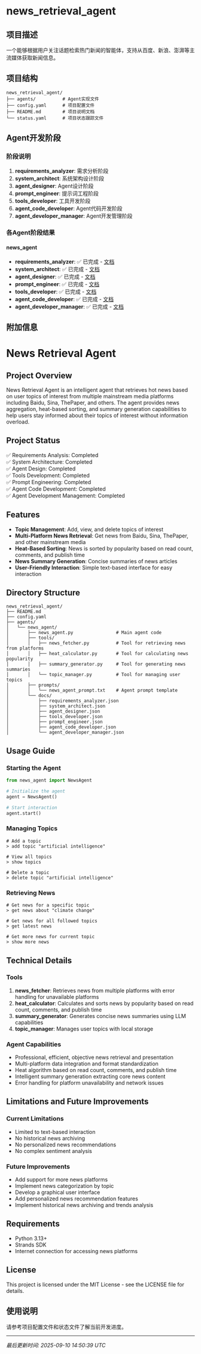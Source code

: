 # news_retrieval_agent

## 项目描述
一个能够根据用户关注话题检索热门新闻的智能体，支持从百度、新浪、澎湃等主流媒体获取新闻信息。

## 项目结构
```
news_retrieval_agent/
├── agents/          # Agent实现文件
├── config.yaml      # 项目配置文件
├── README.md        # 项目说明文档
└── status.yaml      # 项目状态跟踪文件
```

## Agent开发阶段

### 阶段说明
1. **requirements_analyzer**: 需求分析阶段
2. **system_architect**: 系统架构设计阶段
3. **agent_designer**: Agent设计阶段
4. **prompt_engineer**: 提示词工程阶段
5. **tools_developer**: 工具开发阶段
6. **agent_code_developer**: Agent代码开发阶段
7. **agent_developer_manager**: Agent开发管理阶段

### 各Agent阶段结果

#### news_agent
- **requirements_analyzer**: ✅ 已完成 - [文档](projects/news_retrieval_agent/agents/news_agent/requirements_analyzer.json)
- **system_architect**: ✅ 已完成 - [文档](projects/news_retrieval_agent/agents/news_agent/system_architect.json)
- **agent_designer**: ✅ 已完成 - [文档](projects/news_retrieval_agent/agents/news_agent/agent_designer.json)
- **prompt_engineer**: ✅ 已完成 - [文档](projects/news_retrieval_agent/agents/news_agent/prompt_engineer.json)
- **tools_developer**: ✅ 已完成 - [文档](projects/news_retrieval_agent/agents/news_agent/tools_developer.json)
- **agent_code_developer**: ✅ 已完成 - [文档](projects/news_retrieval_agent/agents/news_agent/agent_code_developer.json)
- **agent_developer_manager**: ✅ 已完成 - [文档](projects/news_retrieval_agent/agents/news_agent/agent_developer_manager.json)

## 附加信息
# News Retrieval Agent

## Project Overview
News Retrieval Agent is an intelligent agent that retrieves hot news based on user topics of interest from multiple mainstream media platforms including Baidu, Sina, ThePaper, and others. The agent provides news aggregation, heat-based sorting, and summary generation capabilities to help users stay informed about their topics of interest without information overload.

## Project Status
✅ Requirements Analysis: Completed  
✅ System Architecture: Completed  
✅ Agent Design: Completed  
✅ Tools Development: Completed  
✅ Prompt Engineering: Completed  
✅ Agent Code Development: Completed  
✅ Agent Development Management: Completed  

## Features
- **Topic Management**: Add, view, and delete topics of interest
- **Multi-Platform News Retrieval**: Get news from Baidu, Sina, ThePaper, and other mainstream media
- **Heat-Based Sorting**: News is sorted by popularity based on read count, comments, and publish time
- **News Summary Generation**: Concise summaries of news articles
- **User-Friendly Interaction**: Simple text-based interface for easy interaction

## Directory Structure
```
news_retrieval_agent/
├── README.md
├── config.yaml
├── agents/
│   └── news_agent/
│       ├── news_agent.py                # Main agent code
│       ├── tools/
│       │   ├── news_fetcher.py          # Tool for retrieving news from platforms
│       │   ├── heat_calculator.py       # Tool for calculating news popularity
│       │   ├── summary_generator.py     # Tool for generating news summaries
│       │   └── topic_manager.py         # Tool for managing user topics
│       ├── prompts/
│       │   └── news_agent_prompt.txt    # Agent prompt template
│       └── docs/
│           ├── requirements_analyzer.json
│           ├── system_architect.json
│           ├── agent_designer.json
│           ├── tools_developer.json
│           ├── prompt_engineer.json
│           ├── agent_code_developer.json
│           └── agent_developer_manager.json
```

## Usage Guide

### Starting the Agent
```python
from news_agent import NewsAgent

# Initialize the agent
agent = NewsAgent()

# Start interaction
agent.start()
```

### Managing Topics
```
# Add a topic
> add topic "artificial intelligence"

# View all topics
> show topics

# Delete a topic
> delete topic "artificial intelligence"
```

### Retrieving News
```
# Get news for a specific topic
> get news about "climate change"

# Get news for all followed topics
> get latest news

# Get more news for current topic
> show more news
```

## Technical Details

### Tools
1. **news_fetcher**: Retrieves news from multiple platforms with error handling for unavailable platforms
2. **heat_calculator**: Calculates and sorts news by popularity based on read count, comments, and publish time
3. **summary_generator**: Generates concise news summaries using LLM capabilities
4. **topic_manager**: Manages user topics with local storage

### Agent Capabilities
- Professional, efficient, objective news retrieval and presentation
- Multi-platform data integration and format standardization
- Heat algorithm based on read count, comments, and publish time
- Intelligent summary generation extracting core news content
- Error handling for platform unavailability and network issues

## Limitations and Future Improvements

### Current Limitations
- Limited to text-based interaction
- No historical news archiving
- No personalized news recommendations
- No complex sentiment analysis

### Future Improvements
- Add support for more news platforms
- Implement news categorization by topic
- Develop a graphical user interface
- Add personalized news recommendation features
- Implement historical news archiving and trends analysis

## Requirements
- Python 3.13+
- Strands SDK
- Internet connection for accessing news platforms

## License
This project is licensed under the MIT License - see the LICENSE file for details.

## 使用说明
请参考项目配置文件和状态文件了解当前开发进度。

---
*最后更新时间: 2025-09-10 14:50:39 UTC*
